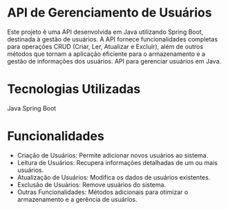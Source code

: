 # API de Gerenciamento de Usuários
Este projeto é uma API desenvolvida em Java utilizando Spring Boot, destinada à gestão de usuários. A API fornece funcionalidades completas para operações CRUD (Criar, Ler, Atualizar e Excluir), além de outros métodos que tornam a aplicação eficiente para o armazenamento e a gestão de informações dos usuários.
API para gerenciar usuários em Java.

# Tecnologias Utilizadas
Java 
Spring Boot

# Funcionalidades
- Criação de Usuários: Permite adicionar novos usuários ao sistema.
- Leitura de Usuários: Recupera informações detalhadas de um ou mais usuários.
- Atualização de Usuários: Modifica os dados de usuários existentes.
- Exclusão de Usuários: Remove usuários do sistema.
- Outras Funcionalidades: Métodos adicionais para otimizar o armazenamento e a gerência de usuários.
